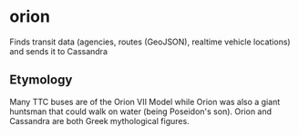 # orion
Finds transit data (agencies, routes (GeoJSON), realtime vehicle locations) and sends it to Cassandra


## Etymology

Many TTC buses are of the Orion VII Model while Orion was also a giant huntsman that could walk on water (being Poseidon's son). Orion and Cassandra are both Greek mythological figures.

